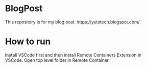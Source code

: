 # BlogPost
This repository is for my blog post. 
https://yutotech.blogspot.com/

# How to run
Install VSCode first and then install Remote Containers Extension in VSCode. Open top level folder in Remote Container.